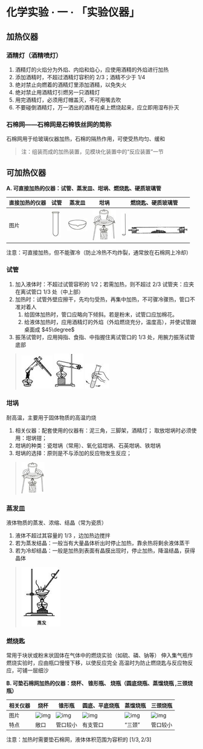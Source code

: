 # 化学实验 · 一 · 「实验仪器」

## 加热仪器

### 酒精灯（酒精喷灯）

1. 酒精灯的火焰分为外焰、内焰和焰心，应使用酒精的外焰进行加热
2. 添加酒精时，不超过酒精灯容积的 $2/3$；酒精不少于 $1/4$
3. 绝对禁止向燃着的酒精灯里添加酒精，以免失火
4. 绝对禁止用酒精灯引燃另一只酒精灯
5. 用完酒精灯，必须用灯帽盖灭，不可用嘴去吹
6. 不要碰倒酒精灯，万一洒出的酒精在桌上燃烧起来，应立即用湿布扑灭 

### 石棉网——石棉网是石棉铁丝网的简称

石棉网用于给玻璃仪器加热，石棉的隔热作用，可使受热均匀、缓和

> 注：组装而成的加热装置，见模块化装置中的“反应装置”一节

## 可加热仪器

**A. 可直接加热的仪器：试管、蒸发皿、坩埚、燃烧匙、硬质玻璃管**

| 直接加热的仪器 | 试管                  | 蒸发皿                          | 坩埚                            | 燃烧匙、硬质玻璃管                                           |
| -------------- | --------------------- | ------------------------------- | ------------------------------- | ------------------------------------------------------------ |
| 图片           | ![](./images/1.2.jpg) | ![](./images/clip_image004.jpg) | ![](./images/clip_image006.jpg) | ![](./images/clip_image008.jpg) ![](./images/image-20230906200028674-1694001632562-28.png) |

注意：可直接加热，但不能骤冷（防止冷热不均炸裂，通常放在石棉网上冷却）

### 试管

1. 加入液体时：不超过试管容积的 $1/2$；若需加热，则不超过 $2/3$
   试管夹：应夹在离试管口 $1/3$ 处（中上部）
2. 加热时：试管外壁应擦干，先均匀受热，再集中加热，不可骤冷骤热，管口不准对着人
   1. 给固体加热时，管口应略向下倾斜。若是粉末，试管口应加棉花。
   2. 给液体加热时，应用酒精灯的外焰（外焰燃烧充分，温度高），并使试管跟桌面成 $45\degree$
3. 振荡试管时，应用拇指、食指、中指握住离试管口的 $1/3$ 处，用腕力振荡试管底部

> ![](./images/clip_image002-1694000728695-8.jpg) ![](./images/clip_image007.jpg) ![](./images/clip_image009.jpg) 

### 坩埚
耐高温，主要用于固体物质的高温灼烧

1. 相关仪器：配套使用的仪器有：泥三角，三脚架，酒精灯； 取放坩埚时必须使用：坩埚钳；
2. 坩埚的种类：瓷坩埚（常用）、氧化铝坩埚、石英坩埚、铁坩埚
3. 坩埚的选择：原则是不与添加的反应物发生反应； 

> ![](./images/clip_image006.jpg)

### 蒸发皿
液体物质的蒸发、浓缩、结晶（常为瓷质）
1. 液体不超过其容量的 $1/3$ ，边加热边搅拌
2. 若为蒸发结晶：一般当有大量晶体析出时停止加热，靠余热将剩余液体蒸干
3. 若为冷却结晶：一般是加热到表面有晶膜出现时，停止加热，降温结晶，获得晶体

> ![](./images/clip_image006-1694001077244-22.jpg)

### 燃烧匙
常用于块状或粉末状固体在气体中的燃烧实验（如硫、磷、钠等）
伸入集气瓶作燃烧实验时，应由瓶口慢慢下移，以使反应完全
高温时为防止燃烧匙与反应物反应，可铺一层细沙

**B. 可垫石棉网加热的仪器：烧杯、 锥形瓶、 烧瓶（圆底烧瓶、蒸馏烧瓶 ,三颈烧瓶）**

| 相关仪器 | 烧杯                                                         | 锥形瓶                                                       | 圆底、平底烧瓶                                               | 蒸馏烧瓶                                                     | 三颈烧瓶                                                     |
| -------- | ------------------------------------------------------------ | ------------------------------------------------------------ | ------------------------------------------------------------ | ------------------------------------------------------------ | ------------------------------------------------------------ |
| 图片     |![img](file:///C:/Users/anyay/AppData/Local/Temp/msohtmlclip1/01/clip_image002.jpg) |![img](file:///C:/Users/anyay/AppData/Local/Temp/msohtmlclip1/01/clip_image004.jpg) |![img](file:///C:/Users/anyay/AppData/Local/Temp/msohtmlclip1/01/clip_image006.jpg) |![img](file:///C:/Users/anyay/AppData/Local/Temp/msohtmlclip1/01/clip_image008.jpg) |![img](file:///C:/Users/anyay/AppData/Local/Temp/msohtmlclip1/01/clip_image010.jpg) |
| 特点     | 敞口                                                         | 管口较小                                                     | 有支管口                                                     | “三颈”                                                       | 管口较小                                                     |

注意：加热时需要垫石棉网，液体体积范围为容积的 $[1/3,2/3]$
